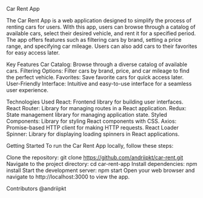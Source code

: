 Car Rent App

The Car Rent App is a web application designed to simplify the process of
renting cars for users. With this app, users can browse through a catalog of
available cars, select their desired vehicle, and rent it for a specified
period. The app offers features such as filtering cars by brand, setting a price
range, and specifying car mileage. Users can also add cars to their favorites
for easy access later.

Key Features 
Car Catalog: Browse through a diverse catalog of available cars.
Filtering Options: Filter cars by brand, price, and car mileage to find the
perfect vehicle. 
Favorites: Save favorite cars for quick access later.
User-Friendly Interface: Intuitive and easy-to-use interface for a seamless user
experience.

Technologies Used 
React: Frontend library for building user interfaces. 
React Router: Library for managing routes in a React application. 
Redux: State management library for managing application state. 
Styled Components: Library for styling React components with CSS. 
Axios: Promise-based HTTP client for making HTTP requests. 
React Loader Spinner: Library for displaying loading spinners in React applications.

Getting Started To run the Car Rent App locally, follow these steps:

Clone the repository: git clone https://github.com/andriipkt/car-rent.git
Navigate to the project directory: cd car-rent-app 
Install dependencies: npm install 
Start the development server: npm start 
Open your web browser and navigate to http://localhost:3000 to view the app.

Contributors @andriipkt
